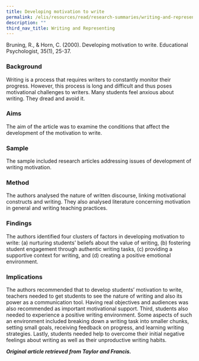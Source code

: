```yaml
---
title: Developing motivation to write
permalink: /elis/resources/read/research-summaries/writing-and-representing/developing-motivation-to-write/
description: ""
third_nav_title: Writing and Representing
---
```

Bruning, R., & Horn, C. (2000). Developing motivation to write. Educational Psychologist, 35(1), 25-37.

### Background

Writing is a process that requires writers to constantly monitor their progress. However, this process is long and difficult and thus poses motivational challenges to writers. Many students feel anxious about writing. They dread and avoid it.

### Aims

The aim of the article was to examine the conditions that affect the development of the motivation to write.

### Sample

The sample included research articles addressing issues of development of writing motivation.

### Method

The authors analysed the nature of written discourse, linking motivational constructs and writing. They also analysed literature concerning motivation in general and writing teaching practices.

### Findings

The authors identified four clusters of factors in developing motivation to write: (a) nurturing students’ beliefs about the value of writing, (b) fostering student engagement through authentic writing tasks, (c) providing a supportive context for writing, and (d) creating a positive emotional environment.

### Implications

The authors recommended that to develop students’ motivation to write, teachers needed to get students to see the nature of writing and also its power as a communication tool. Having real objectives and audiences was also recommended as important motivational support. Third, students also needed to experience a positive writing environment. Some aspects of such an environment included breaking down a writing task into smaller chunks, setting small goals, receiving feedback on progress, and learning writing strategies. Lastly, students needed help to overcome their initial negative feelings about writing as well as their unproductive writing habits.


_**Original article retrieved from Taylor and Francis.**_  

